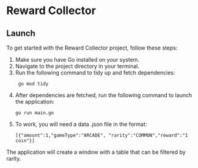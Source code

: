 # Reward Collector
## Launch
To get started with the Reward Collector project, follow these steps:

1. Make sure you have Go installed on your system.
2. Navigate to the project directory in your terminal.
3. Run the following command to tidy up and fetch dependencies:
   ```
    go mod tidy
   ```
4. After dependencies are fetched, run the following command to launch the application:
   ```
   go run main.go
   ```
5. To work, you will need a data .json file in the format:
   ```
   [{"amount":1,"gameType":"ARCADE", "rarity":"COMMON","reward":"1 coin"}]
   ```
The application will create a window with a table that can be filtered by rarity. 




